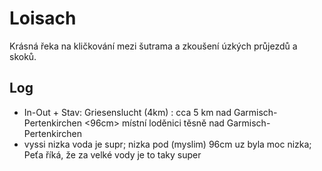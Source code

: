# Loisach

Krásná řeka na kličkování mezi šutrama a zkoušení úzkých průjezdů a skoků.

## Log

* In-Out + Stav: Griesenslucht (4km) : cca 5 km nad Garmisch-Pertenkirchen <96cm> místní loděnici těsně nad Garmisch-Pertenkirchen
* vyssi nizka voda je supr; nizka pod (myslim) 96cm uz byla moc nizka; Peťa říká, že za velké vody je to taky super
